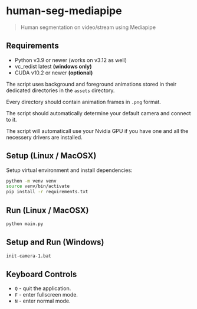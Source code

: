 # human-seg-mediapipe

> Human segmentation on video/stream using Mediapipe

## Requirements

- Python v3.9 or newer (works on v3.12 as well)
- vc_redist latest **(windows only)**
- CUDA v10.2 or newer **(optional)**

The script uses background and foreground animations stored in their
dedicated directories in the `assets` directory.

Every directory should contain animation frames in `.png`
format.

The script should automatically determine your default
camera and connect to it.

The script will automaticall use your Nvidia GPU
if you have one and all the necessery drivers are installed.

## Setup (Linux / MacOSX)

Setup virtual environment and install dependencies:

```sh
python -m venv venv
source venv/bin/activate
pip install -r requirements.txt
```

## Run (Linux / MacOSX)

```sh
python main.py
```

## Setup and Run (Windows)

```sh
init-camera-1.bat
```

## Keyboard Controls

- `Q` - quit the application.
- `F` - enter fullscreen mode.
- `N` - enter normal mode.
